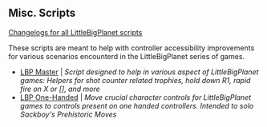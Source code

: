 ## Misc. Scripts
[Changelogs for all LittleBigPlanet scripts](Changelog.md)

These scripts are meant to help with controller accessibility improvements for various scenarios encounterd in the LittleBigPlanet series of games.

- [LBP Master](LBP%20Master.gpc) | *Script designed to help in various aspect of LittleBigPlanet games: Helpers for shot counter related trophies, hold down R1, rapid fire on X or [], and more*  
- [LBP One-Handed](LBP%20One-Handed.gpc) | *Move crucial character controls for LittleBigPlanet games to controls present on one handed controllers. Intended to solo Sackboy's Prehistoric Moves*

